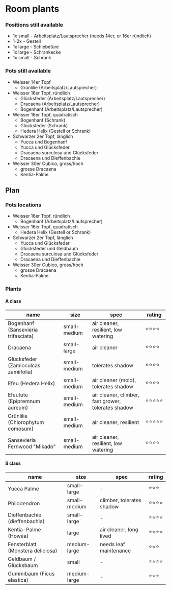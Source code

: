 # Room plants

### Positions still available

- 1x small - Arbeitsplatz/Lautsprecher (needs 14er, or 16er ründlich)
- 1-2x - Gestell
- 1x large - Schiebetüre
- 1x large - Schrankecke
- 1x small - Schrank

### Pots still available
- Weisser 14er Topf
  - Grünlilie (Arbeitsplatz/Lautsprecher)
- Weisser 16er Topf, ründlich
  - Glücksfeder (Arbeitsplatz/Lautsprecher)
  - Dracaena (Arbeitsplatz/Lautsprecher)
  - Bogenhanf (Arbeitsplatz/Lautsprecher)
- Weisser 16er Topf, quadratisch
  - Bogenhanf (Schrank)
  - Glücksfeder (Schrank) 
  - Hedera Helix (Gestell or Schrank)
- Schwarzer 2er Topf, länglich
  - Yucca und Bogenhanf
  - Yucca und Glücksfeder
  - Dracaena surculosa und Glücksfeder
  - Dracaena und Dieffenbachie
- Weisser 30er Cubico, gross/hoch
  - grosse Dracaena
  - Kentia-Palme

## Plan

### Pots locations
- Weisser 16er Topf, ründlich
  - Bogenhanf (Arbeitsplatz/Lautsprecher)
- Weisser 16er Topf, quadratisch
  - Hedera Helix (Gestell or Schrank)
- Schwarzer 2er Topf, länglich
  - Yucca und Glücksfeder
  - Glücksfeder und Geldbaum
  - Dracaena surculosa und Glücksfeder
  - Dracaena und Dieffenbachie
- Weisser 30er Cubico, gross/hoch
  - grosse Dracaena
  - Kentia-Palme

### Plants

#### A class

|name|size|spec|rating|
|-|-|-|-|
|Bogenhanf (Sansevieria trifasciata)|small-medium|air cleaner, resilient, low watering|⭐️⭐️⭐️⭐️|
|Dracaena|small-large|air cleaner|⭐️⭐️⭐️⭐️|
|Glücksfeder (Zamioculcas zamiifolia)|small-medium|tolerates shadow|⭐️⭐️⭐️⭐️|
|Efeu (Hedera Helix)|small-medium|air cleaner (mold), tolerates shadow|⭐️⭐️⭐️⭐️|
|Efeutute (Epipremnum aureum)|small-medium|air cleaner, climber, fast grower, tolerates shadow|⭐️⭐️⭐️⭐️⭐️|
|Grünlilie (Chlorophytum comosum)|small-medium|air cleaner, resilient|⭐️⭐️⭐️⭐️⭐️|
|Sansevieria Fernwood "Mikado"|small-medium|air cleaner, resilient, low watering|⭐️⭐️⭐️⭐️|

#### B class

|name|size|spec|rating|
|-|-|-|-|
|Yucca Palme|small-large|-|⭐️⭐️⭐️|
|Philodendron|small-medium|climber, tolerates shadow|⭐️⭐️⭐️⭐️|
|Dieffenbachie (dieffenbachia)|small-large|-|⭐️⭐️⭐️⭐️|
|Kentia-Palme (Howea)|large|air cleaner, long lived|⭐️⭐️⭐️⭐️|
|Fensterblatt (Monstera deliciosa)|medium-large|needs leaf maintenance|⭐️⭐️⭐️|
|Geldbaum / Glücksbaum|small|-|⭐️⭐️⭐️⭐️|
|Gummibaum (Ficus elastica)|medium-large|-|⭐️⭐️⭐️|



